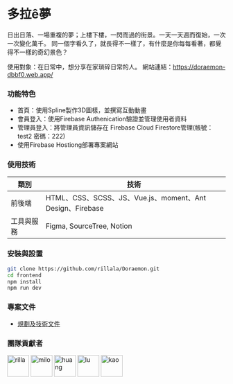 # 多拉ê夢 

日出日落、一場重複的夢；上樓下樓，一閃而過的街景。一天一天週而復始，一次一次變化萬千。
同一個字看久了，就長得不一樣了，有什麼是你每每看著，都覺得不一樣的奇幻景色？

使用對象：在日常中，想分享在家瑣碎日常的人。
網站連結：https://doraemon-dbbf0.web.app/

### 功能特色

* 首頁：使用Spline製作3D圖樣，並撰寫互動動畫
* 會員登入：使用Firebase Authenication驗證並管理使用者資料
* 管理員登入：將管理員資訊儲存在 Firebase Cloud Firestore管理(帳號：test2 密碼：222)
* 使用Firebase Hostiong部署專案網站


### 使用技術

|  類別   | 技術  |
|  ----  | ----  |
| 前後端  | HTML、CSS、SCSS、JS、Vue.js、moment、Ant Design、Firebase |
| 工具與服務 | Figma, SourceTree, Notion |


### 安裝與設置

```sh
git clone https://github.com/rillala/Doraemon.git
cd frontend
npm install
npm run dev
```


### 專案文件

* [規劃及技術文件](https://polished-sock-a71.notion.site/f6e540cd5a1b4ab28e3e1925b597c003?v=d033b93fb8c44884adb69f510a2c2fe6&pvs=4)


### 團隊貢獻者
<a href="https://github.com/rillala"><img src="https://github.com/rillala/Doraemon/assets/152141976/85a15e35-9476-4380-82b1-b2d3a3704823" alt="rilla" width="50"/></a>
<a href="https://github.com/mmmmmilo"><img src="https://github.com/rillala/Doraemon/assets/152141976/9c2f06d0-d0bd-450a-a019-176f174e73ee" alt="milo" width="50"/></a>
<a href="https://github.com/huang607"><img src="https://github.com/rillala/Doraemon/assets/152141976/d30314e1-81fb-469b-b028-9abbcb63832d" alt="huang" width="50"/></a>
<a href="https://github.com/wenchieh0119"><img src="https://github.com/rillala/Doraemon/assets/152141976/98d14db4-7c22-4a7f-8bfe-f377b2575458" alt="lu" width="50"/></a>
<a href="https://github.com/ingridkao"><img src="https://github.com/rillala/Doraemon/assets/152141976/d2e9e317-1f9f-405f-9452-148879ff3c8f" alt="kao" width="50"/></a>

